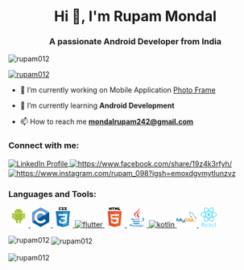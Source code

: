 <h1 align="center">Hi 👋, I'm Rupam Mondal</h1>
<h3 align="center">A passionate Android Developer from India</h3>

<p align="left"> <img src="https://komarev.com/ghpvc/?username=rupam012&label=Profile%20views&color=0e75b6&style=flat" alt="rupam012" /> </p>

<p align="left"> <a href="https://github.com/ryo-ma/github-profile-trophy"><img src="https://github-profile-trophy.vercel.app/?username=rupam012" alt="rupam012" /></a> </p>

- 🔭 I’m currently working on Mobile Application [Photo Frame](https://github.com/Rupam012/PhotoFrame)

- 🌱 I’m currently learning **Android Development**

- 📫 How to reach me **mondalrupam242@gmail.com**

<h3 align="left">Connect with me:</h3>
<p align="left">
<a href="https://www.linkedin.com/in/rupam-mondal-83241028a/" target="blank">
  <img align="center" src="https://raw.githubusercontent.com/rahuldkjain/github-profile-readme-generator/master/src/images/icons/Social/linked-in-alt.svg" alt="LinkedIn Profile" height="30" width="40" />
</a>
<a href="https://fb.com/https://www.facebook.com/share/19z4k3rfyh/" target="blank"><img align="center" src="https://raw.githubusercontent.com/rahuldkjain/github-profile-readme-generator/master/src/images/icons/Social/facebook.svg" alt="https://www.facebook.com/share/19z4k3rfyh/" height="30" width="40" /></a>
<a href="https://instagram.com/https://www.instagram.com/rupam_098?igsh=emoxdgvmytlunzvz" target="blank"><img align="center" src="https://raw.githubusercontent.com/rahuldkjain/github-profile-readme-generator/master/src/images/icons/Social/instagram.svg" alt="https://www.instagram.com/rupam_098?igsh=emoxdgvmytlunzvz" height="30" width="40" /></a>
</p>

<h3 align="left">Languages and Tools:</h3>
<p align="left"> <a href="https://developer.android.com" target="_blank" rel="noreferrer"> <img src="https://raw.githubusercontent.com/devicons/devicon/master/icons/android/android-original-wordmark.svg" alt="android" width="40" height="40"/> </a> <a href="https://www.cprogramming.com/" target="_blank" rel="noreferrer"> <img src="https://raw.githubusercontent.com/devicons/devicon/master/icons/c/c-original.svg" alt="c" width="40" height="40"/> </a> <a href="https://www.w3schools.com/css/" target="_blank" rel="noreferrer"> <img src="https://raw.githubusercontent.com/devicons/devicon/master/icons/css3/css3-original-wordmark.svg" alt="css3" width="40" height="40"/> </a> <a href="https://flutter.dev" target="_blank" rel="noreferrer"> <img src="https://www.vectorlogo.zone/logos/flutterio/flutterio-icon.svg" alt="flutter" width="40" height="40"/> </a> <a href="https://www.w3.org/html/" target="_blank" rel="noreferrer"> <img src="https://raw.githubusercontent.com/devicons/devicon/master/icons/html5/html5-original-wordmark.svg" alt="html5" width="40" height="40"/> </a> <a href="https://www.java.com" target="_blank" rel="noreferrer"> <img src="https://raw.githubusercontent.com/devicons/devicon/master/icons/java/java-original.svg" alt="java" width="40" height="40"/> </a> <a href="https://kotlinlang.org" target="_blank" rel="noreferrer"> <img src="https://www.vectorlogo.zone/logos/kotlinlang/kotlinlang-icon.svg" alt="kotlin" width="40" height="40"/> </a> <a href="https://www.mysql.com/" target="_blank" rel="noreferrer"> <img src="https://raw.githubusercontent.com/devicons/devicon/master/icons/mysql/mysql-original-wordmark.svg" alt="mysql" width="40" height="40"/> </a> <a href="https://reactjs.org/" target="_blank" rel="noreferrer"> <img src="https://raw.githubusercontent.com/devicons/devicon/master/icons/react/react-original-wordmark.svg" alt="react" width="40" height="40"/> </a> </p>

<p><img align="left" src="https://github-readme-stats.vercel.app/api/top-langs?username=rupam012&show_icons=true&locale=en&layout=compact" alt="rupam012" /></p>

<p>&nbsp;<img align="center" src="https://github-readme-stats.vercel.app/api?username=rupam012&show_icons=true&locale=en" alt="rupam012" /></p>

<p><img align="center" src="https://github-readme-streak-stats.herokuapp.com/?user=rupam012&" alt="rupam012" /></p>
